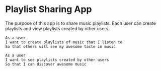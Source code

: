 # Playlist Sharing App

The purpose of this app is to share music playlists.
Each user can create playlists and view playlists created by other users.

```
As a user
I want to create playlists of music that I listen to
So that others will see my awesome taste in music
```

```
As a user
I want to see playlists created by other users
So that I can discover awesome music
```
